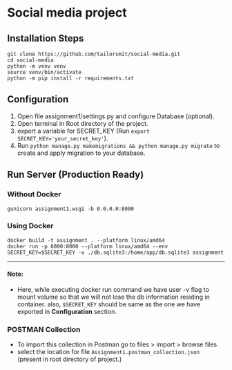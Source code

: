 # Social media project

## Installation Steps
    git clone https://github.com/tailorsmit/social-media.git
    cd social-media
    python -m venv venv
    source venv/bin/activate
    python -m pip install -r requirements.txt

## Configuration

 1. Open file assignment1/settings.py and configure Database (optional).
 2. Open terminal in Root directory of the project.
 3. export a variable for SECRET_KEY (Run `export SECRET_KEY='your_secret_key'`).
 4. Run `python manage.py makemigrations && python manage.py migrate` to create and apply migration to your database.
 
## Run Server (Production Ready)

### Without Docker
    gunicorn assignment1.wsgi -b 0.0.0.0:8000
### Using Docker

    docker build -t assignment . --platform linux/amd64
    docker run -p 8000:8000 --platform linux/amd64 --env SECRET_KEY=$SECRET_KEY -v ./db.sqlite3:/home/app/db.sqlite3 assignment

---
#### Note: 

 - Here, while executing docker run command we have user -v flag to
   mount volume so that we will not lose the db information residing
   in container. also, `$SECRET_KEY` should be same as the one we have
   exported in **Configuration** section.

### POSTMAN Collection
 - To import this collection in Postman go to files > import > browse files
 - select the location for file `Assignment1.postman_collection.json` (present in root directory of project.)